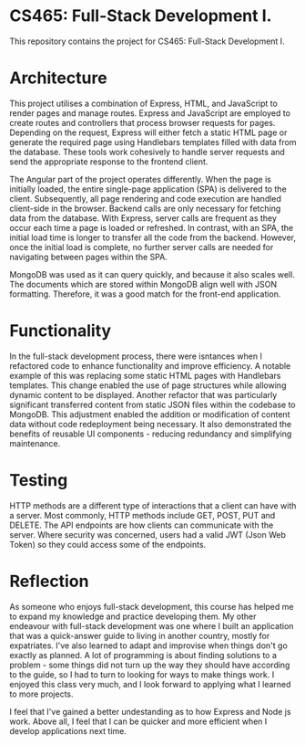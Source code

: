 # CS465: Full-Stack Development I.

This repository contains the project for CS465: Full-Stack Development I.

# Architecture

This project utilises a combination of Express, HTML, and JavaScript to render pages and manage routes. Express and JavaScript are employed to create routes and controllers that process browser requests for pages. Depending on the request, Express will either fetch a static HTML page or generate the required page using Handlebars templates filled with data from the database. These tools work cohesively to handle server requests and send the appropriate response to the frontend client.

The Angular part of the project operates differently. When the page is initially loaded, the entire single-page application (SPA) is delivered to the client. Subsequently, all page rendering and code execution are handled client-side in the browser. Backend calls are only necessary for fetching data from the database. With Express, server calls are frequent as they occur each time a page is loaded or refreshed. In contrast, with an SPA, the initial load time is longer to transfer all the code from the backend. However, once the initial load is complete, no further server calls are needed for navigating between pages within the SPA.

MongoDB was used as it can query quickly, and because it also scales well. The documents which are stored within MongoDB align well with JSON formatting. Therefore, it was a good match for the front-end application.

# Functionality

In the full-stack development process, there were isntances when I refactored code to enhance functionality and improve efficiency. A notable example of this was replacing some static HTML pages with Handlebars templates. This change enabled the use of page structures while allowing dynamic content to be displayed. Another refactor that was particularly significant transferred content from static JSON files within the codebase to MongoDB. This adjustment enabled the addition or modification of content data without code redeployment being necessary. It also demonstrated the benefits of reusable UI components - reducing redundancy and simplifying maintenance.

# Testing
HTTP methods are a different type of interactions that a client can have with a server. Most commonly, HTTP methods include GET, POST, PUT and DELETE. The API endpoints are how clients can communicate with the server. Where security was concerned, users had a valid JWT (Json Web Token) so they could access some of the endpoints.

# Reflection
As someone who enjoys full-stack development, this course has helped me to expand my knowledge and practice developing them. My other endeavour with full-stack development was one where I built an application that was a quick-answer guide to living in another country, mostly for expatriates. I've also learned to adapt and improvise when things don't go exactly as planned. A lot of programming is about finding solutions to a problem - some things did not turn up the way they should have according to the guide, so I had to turn to looking for ways to make things work. I enjoyed this class very much, and I look forward to applying what I learned to more projects.

I feel that I've gained a better undestanding as to how Express and Node js work. Above all, I feel that I can be quicker and more efficient when I develop applications next time.

